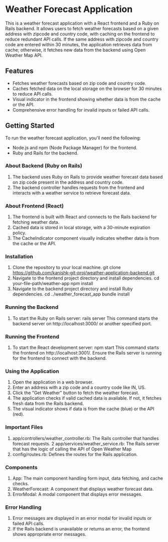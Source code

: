 # Weather Forecast Application

This is a weather forecast application with a React frontend and a Ruby on Rails backend. It allows users to fetch weather forecasts based on a given address with zipcode and country code, with caching on the frontend to reduce redundant API calls. If the same address with zipcode and country code are entered within 30 minutes, the application retrieves data from cache; otherwise, it fetches new data from the backend using Open Weather Map API.

## Features
- Fetches weather forecasts based on zip code and country code.
- Caches fetched data on the local storage on the browser for 30 minutes to reduce API calls.
- Visual indicator in the frontend showing whether data is from the cache or the API.
- Comprehensive error handling for invalid inputs or failed API calls.

## Getting Started
To run the weather forecast application, you'll need the following:
- Node.js and npm (Node Package Manager) for the frontend.
- Ruby and Rails for the backend.


### About Backend (Ruby on Rails)
1. The backend uses Ruby on Rails to provide weather forecast data based on zip code present in the address and country code.
2. The backend controller handles requests from the frontend and interacts with a weather service to retrieve forecast data.

### About Frontend (React)
1. The frontend is built with React and connects to the Rails backend for fetching weather data.
2. Cached data is stored in local storage, with a 30-minute expiration policy.
3. The CacheIndicator component visually indicates whether data is from the cache or the API.

### Installation
1. Clone the repository to your local machine.
   git clone https://github.com/kanishk-git-proj/weather-application-backend.git
2. Navigate to the frontend project directory and install dependencies.
    cd your-file-path/weather-app
    npm install
3. Navigate to the backend project directory and install Ruby dependencies.
    cd ../weather_forecast_app
    bundle install
    
### Running the Backend
1. To start the Ruby on Rails server:
  rails server
This command starts the backend server on http://localhost:3000/ or another specified port.

### Running the Frontend
1. To start the React development server:
  npm start
This command starts the frontend on http://localhost:3001/. Ensure the Rails server is running for the frontend to connect with the backend.

### Using the Application
 1. Open the application in a web browser.
 2. Enter an address with a zip code and a country code like IN, US.
 3. Click the "Get Weather" button to fetch the weather forecast.
 4. The application checks if valid cached data is available. If not, it fetches fresh data from the Rails backend.
 5. The visual indicator shows if data is from the cache (blue) or the API (red).


### Important Files
1. app/controllers/weather_controller.rb: The Rails controller that handles forecast requests.
2  app/services/weather_service.rb: The Rails server that has the logic of calling the API of Open Weather Map
3. config/routes.rb: Defines the routes for the Rails application.


### Components
1. App: The main component handling form input, data fetching, and cache checks.
2. WeatherForecast: A component that displays weather forecast data.
3. ErrorModal: A modal component that displays error messages.

### Error Handling
1. Error messages are displayed in an error modal for invalid inputs or failed API calls.
2. If the Rails backend is unavailable or returns an error, the frontend shows appropriate error messages.

